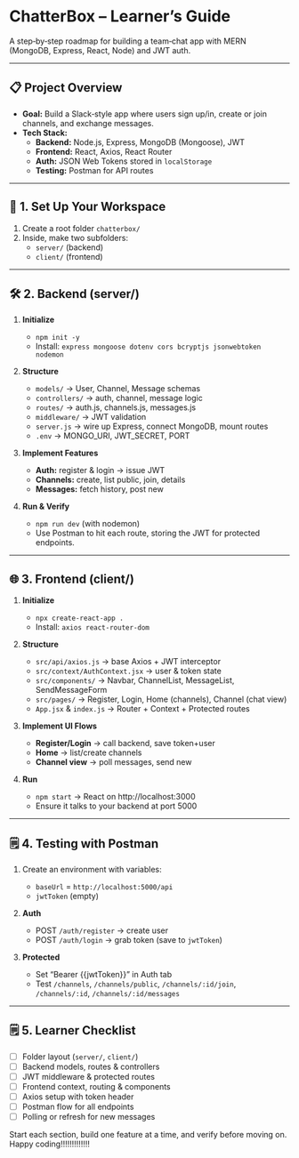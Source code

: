 # ChatterBox – Learner’s Guide

A step‑by‑step roadmap for building a team‑chat app with MERN (MongoDB, Express, React, Node) and JWT auth.

---

## 📋 Project Overview

- **Goal:** Build a Slack‑style app where users sign up/in, create or join channels, and exchange messages.
- **Tech Stack:**  
  - **Backend:** Node.js, Express, MongoDB (Mongoose), JWT  
  - **Frontend:** React, Axios, React Router  
  - **Auth:** JSON Web Tokens stored in `localStorage`  
  - **Testing:** Postman for API routes  

---

## 🔧 1. Set Up Your Workspace

1. Create a root folder `chatterbox/`
2. Inside, make two subfolders:  
   - `server/` (backend)  
   - `client/` (frontend)

---

## 🛠 2. Backend (server/)

1. **Initialize**  
   - `npm init -y`  
   - Install: `express mongoose dotenv cors bcryptjs jsonwebtoken nodemon`

2. **Structure**  
   - `models/` → User, Channel, Message schemas  
   - `controllers/` → auth, channel, message logic  
   - `routes/` → auth.js, channels.js, messages.js  
   - `middleware/` → JWT validation  
   - `server.js` → wire up Express, connect MongoDB, mount routes  
   - `.env` → MONGO_URI, JWT_SECRET, PORT

3. **Implement Features**  
   - **Auth:** register & login → issue JWT  
   - **Channels:** create, list public, join, details  
   - **Messages:** fetch history, post new  

4. **Run & Verify**  
   - `npm run dev` (with nodemon)  
   - Use Postman to hit each route, storing the JWT for protected endpoints.

---

## 🌐 3. Frontend (client/)

1. **Initialize**  
   - `npx create-react-app .`  
   - Install: `axios react-router-dom`

2. **Structure**  
   - `src/api/axios.js` → base Axios + JWT interceptor  
   - `src/context/AuthContext.jsx` → user & token state  
   - `src/components/` → Navbar, ChannelList, MessageList, SendMessageForm  
   - `src/pages/` → Register, Login, Home (channels), Channel (chat view)  
   - `App.jsx` & `index.js` → Router + Context + Protected routes

3. **Implement UI Flows**  
   - **Register/Login** → call backend, save token+user  
   - **Home** → list/create channels  
   - **Channel view** → poll messages, send new

4. **Run**  
   - `npm start` → React on http://localhost:3000  
   - Ensure it talks to your backend at port 5000

---

## 🗒️ 4. Testing with Postman

1. Create an environment with variables:  
   - `baseUrl` = `http://localhost:5000/api`  
   - `jwtToken` (empty)

2. **Auth**  
   - POST `/auth/register` → create user  
   - POST `/auth/login` → grab token (save to `jwtToken`)

3. **Protected**  
   - Set “Bearer {{jwtToken}}” in Auth tab  
   - Test `/channels`, `/channels/public`, `/channels/:id/join`, `/channels/:id`, `/channels/:id/messages`

---

## 🗒️ 5. Learner Checklist

- [ ] Folder layout (`server/`, `client/`)  
- [ ] Backend models, routes & controllers  
- [ ] JWT middleware & protected routes  
- [ ] Frontend context, routing & components  
- [ ] Axios setup with token header  
- [ ] Postman flow for all endpoints  
- [ ] Polling or refresh for new messages  

Start each section, build one feature at a time, and verify before moving on. Happy coding!!!!!!!!!!!!!
